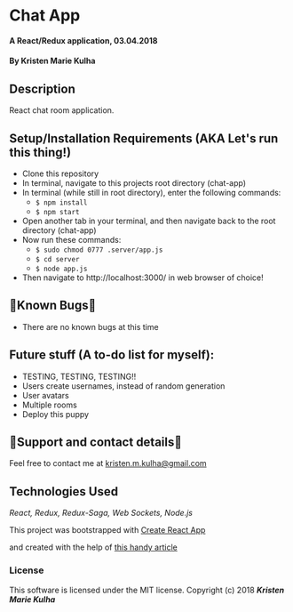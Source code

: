 # Chat App

#### A React/Redux application, 03.04.2018

#### By Kristen Marie Kulha

## Description

React chat room application.


## Setup/Installation Requirements (AKA Let's run this thing!)
* Clone this repository
* In terminal, navigate to this projects root directory (chat-app)
* In terminal (while still in root directory), enter the following commands:
  * ``` $ npm install ```
  * ``` $ npm start ```
* Open another tab in your terminal, and then navigate back to the root directory (chat-app)
* Now run these commands:
  * ``` $ sudo chmod 0777 .server/app.js ```
  * ``` $ cd server ```
  * ``` $ node app.js ```
* Then navigate to http://localhost:3000/ in web browser of choice!

## 🐛Known Bugs🐛

* There are no known bugs at this time

## Future stuff (A to-do list for myself):

* TESTING, TESTING, TESTING!!
* Users create usernames, instead of random generation
* User avatars
* Multiple rooms
* Deploy this puppy


## 📧Support and contact details📧

Feel free to contact me at kristen.m.kulha@gmail.com

## Technologies Used

_React, Redux, Redux-Saga, Web Sockets, Node.js_


This project was bootstrapped with [Create React App](https://github.com/facebookincubator/create-react-app)

and created with the help of [this handy article](https://medium.freecodecamp.org/how-to-build-a-chat-application-using-react-redux-redux-saga-and-web-sockets-47423e4bc21a)

### License

This software is licensed under the MIT license.
Copyright (c) 2018 **_Kristen Marie Kulha_**